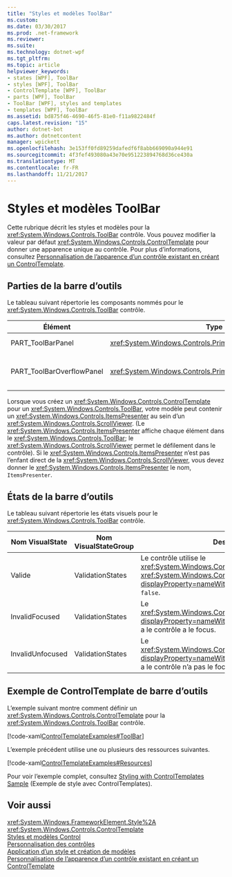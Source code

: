```yaml
---
title: "Styles et modèles ToolBar"
ms.custom: 
ms.date: 03/30/2017
ms.prod: .net-framework
ms.reviewer: 
ms.suite: 
ms.technology: dotnet-wpf
ms.tgt_pltfrm: 
ms.topic: article
helpviewer_keywords:
- states [WPF], ToolBar
- styles [WPF], ToolBar
- ControlTemplate [WPF], ToolBar
- parts [WPF], ToolBar
- ToolBar [WPF], styles and templates
- templates [WPF], ToolBar
ms.assetid: bd875f46-4690-46f5-81e0-f11a9822484f
caps.latest.revision: "15"
author: dotnet-bot
ms.author: dotnetcontent
manager: wpickett
ms.openlocfilehash: 3e153ff0fd89259dafedf6f8abb669090a944e91
ms.sourcegitcommit: 4f3fef493080a43e70e951223894768d36ce430a
ms.translationtype: MT
ms.contentlocale: fr-FR
ms.lasthandoff: 11/21/2017
---
```

# <a name="toolbar-styles-and-templates"></a>Styles et modèles ToolBar
Cette rubrique décrit les styles et modèles pour la <xref:System.Windows.Controls.ToolBar> contrôle. Vous pouvez modifier la valeur par défaut <xref:System.Windows.Controls.ControlTemplate> pour donner une apparence unique au contrôle. Pour plus d’informations, consultez [Personnalisation de l’apparence d’un contrôle existant en créant un ControlTemplate](../../../../docs/framework/wpf/controls/customizing-the-appearance-of-an-existing-control.md).  
  
## <a name="toolbar-parts"></a>Parties de la barre d’outils  
 Le tableau suivant répertorie les composants nommés pour le <xref:System.Windows.Controls.ToolBar> contrôle.  
  
|Élément|Type|Description|  
|-|-|-|  
|PART_ToolBarPanel|<xref:System.Windows.Controls.Primitives.ToolBarPanel>|L’objet qui contient les contrôles sur le <xref:System.Windows.Controls.ToolBar>.|  
|PART_ToolBarOverflowPanel|<xref:System.Windows.Controls.Primitives.ToolBarOverflowPanel>|L’objet qui contient les contrôles qui se trouvent dans la zone de débordement de la <xref:System.Windows.Controls.ToolBar>.|  
  
 Lorsque vous créez un <xref:System.Windows.Controls.ControlTemplate> pour un <xref:System.Windows.Controls.ToolBar>, votre modèle peut contenir un <xref:System.Windows.Controls.ItemsPresenter> au sein d’un <xref:System.Windows.Controls.ScrollViewer>. (Le <xref:System.Windows.Controls.ItemsPresenter> affiche chaque élément dans le <xref:System.Windows.Controls.ToolBar>; le <xref:System.Windows.Controls.ScrollViewer> permet le défilement dans le contrôle).  Si le <xref:System.Windows.Controls.ItemsPresenter> n’est pas l’enfant direct de la <xref:System.Windows.Controls.ScrollViewer>, vous devez donner le <xref:System.Windows.Controls.ItemsPresenter> le nom, `ItemsPresenter`.  
  
## <a name="toolbar-states"></a>États de la barre d’outils  
 Le tableau suivant répertorie les états visuels pour le <xref:System.Windows.Controls.ToolBar> contrôle.  
  
|Nom VisualState|Nom VisualStateGroup|Description|  
|-|-|-|  
|Valide|ValidationStates|Le contrôle utilise le <xref:System.Windows.Controls.Validation> classe et le <xref:System.Windows.Controls.Validation.HasError%2A?displayProperty=nameWithType> propriété jointe est `false`.|  
|InvalidFocused|ValidationStates|Le <xref:System.Windows.Controls.Validation.HasError%2A?displayProperty=nameWithType> propriété jointe est `true` a le contrôle a le focus.|  
|InvalidUnfocused|ValidationStates|Le <xref:System.Windows.Controls.Validation.HasError%2A?displayProperty=nameWithType> propriété jointe est `true` a le contrôle n’a pas le focus.|  
  
## <a name="toolbar-controltemplate-example"></a>Exemple de ControlTemplate de barre d’outils  
 L’exemple suivant montre comment définir un <xref:System.Windows.Controls.ControlTemplate> pour la <xref:System.Windows.Controls.ToolBar> contrôle.  
  
 [!code-xaml[ControlTemplateExamples#ToolBar](../../../../samples/snippets/csharp/VS_Snippets_Wpf/ControlTemplateExamples/CS/resources/toolbar.xaml#toolbar)]  
  
 L’exemple précédent utilise une ou plusieurs des ressources suivantes.  
  
 [!code-xaml[ControlTemplateExamples#Resources](../../../../samples/snippets/csharp/VS_Snippets_Wpf/ControlTemplateExamples/CS/resources/shared.xaml#resources)]  
  
 Pour voir l’exemple complet, consultez [Styling with ControlTemplates Sample](http://go.microsoft.com/fwlink/?LinkID=160041) (Exemple de style avec ControlTemplates).  
  
## <a name="see-also"></a>Voir aussi  
 <xref:System.Windows.FrameworkElement.Style%2A>  
 <xref:System.Windows.Controls.ControlTemplate>  
 [Styles et modèles Control](../../../../docs/framework/wpf/controls/control-styles-and-templates.md)  
 [Personnalisation des contrôles](../../../../docs/framework/wpf/controls/control-customization.md)  
 [Application d’un style et création de modèles](../../../../docs/framework/wpf/controls/styling-and-templating.md)  
 [Personnalisation de l’apparence d’un contrôle existant en créant un ControlTemplate](../../../../docs/framework/wpf/controls/customizing-the-appearance-of-an-existing-control.md)
